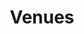 ---
title: Venues
permalink: "/venues/"
layout: tiles
searchable: true
order: 3
spacing: col-xs-6 col-sm-4 col-lg-3
description: "Check out rare and unofficial photos, videos and bootlegs from gigs in Dunedin since 2014 until now from over 17 local venues!"
fixed_header: true
source: pages
---